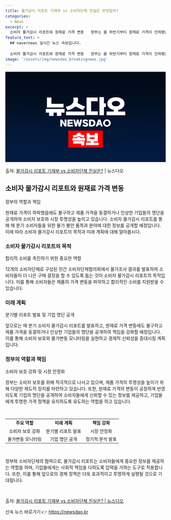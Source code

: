 ```yaml
---
title: 물가감시 리포트 기재부 vs 소비자단체 진실은 무엇일까?
categories:
  - News
excerpt: >
  소비자 물가감시 리포트와 원재료 가격 변동   정부는 올 하반기부터 원재료 가격이 인하됐음에도 불구하고 제품…
feature_text: >
  ## navernews 실시간 뉴스 속보입니다.

  소비자 물가감시 리포트와 원재료 가격 변동   정부는 올 하반기부터 원재료 가격이 인하됐음에도 불구하고 제품…
image: '/assets/img/newsdao_breakingnews.jpg'
---
```


![뉴스다오 속보](/assets/img/newsdao_breakingnews.jpg)

<p>출처: <a href="https://newsdao.kr/4670" rel="dofollow">물가감시 리포트 기재부 vs 소비자단체 진실은?</a> | 뉴스다오</p>

<h2 data-ke-size="size26">소비자 물가감시 리포트와 원재료 가격 변동</h2>
<p data-ke-size="size16">정부의 역할과 책임</p>
원재료 가격이 하락했음에도 불구하고 제품 가격을 동결하거나 인상한 기업들의 명단을 공개하여 소비자 보호와 시장 투명성을 높이고 있습니다. 소비자 물가감시 리포트를 통해 매 분기 소비자들을 위한 물가 불안 품목과 분야에 대한 정보를 공개할 예정입니다. 이에 따라 소비자 물가감시 리포트의 목적과 미래 계획에 대해 알아봅시다.

<h3>소비자 물가감시 리포트의 목적</h3>
<p data-ke-size="size16">합리적 소비를 촉진하기 위한 중요한 역할</p>
12개의 소비자단체로 구성된 민간 소비자단체협의회에서 물가조사 결과를 발표하여 소비자들이 더 나은 구매 결정을 할 수 있도록 돕는 것이 소비자 물가감시 리포트의 목적입니다. 이를 통해 소비자들은 제품의 가격 변동을 파악하고 합리적인 소비를 지원받을 수 있습니다.

<h3>미래 계획</h3>
<p data-ke-size="size16">분기별 리포트 발표 및 기업 명단 공개</p>
앞으로는 매 분기 소비자 물가감시 리포트를 발표하고, 원재료 가격 변동에도 불구하고 제품 가격을 동결하거나 인상한 기업들의 명단을 공개하여 책임을 강화할 예정입니다. 이를 통해 소비자 보호와 물가변동 모니터링을 실현하고 경제적 신뢰성을 증대시킬 계획입니다.

<h3>정부의 역할과 책임</h3>
<p data-ke-size="size16">소비자 보호 강화 및 시장 안정화</p>
정부는 소비자 보호를 위해 적극적으로 나서고 있으며, 제품 가격의 투명성을 높이기 위해 다양한 제도적 장치를 마련하고 있습니다. 또한, 원재료 가격의 변동이 공정하게 반영되도록 기업의 명단을 공개하여 소비자들에게 신뢰할 수 있는 정보를 제공하고, 기업들에게 투명한 가격 정책을 유지하도록 유도하는 역할을 하고 있습니다.</p>
<p data-ke-size="size16">&nbsp;</p>
<table>
  <tbody>
    <tr>
      <td style="text-align: center; height: 17px;"><b>주요 역할</b></td>
      <td style="text-align: center; height: 17px;"><b>미래 계획</b></td>
      <td style="text-align: center; height: 17px;"><b>책임 강화</b></td>
    </tr>
    <tr>
      <td style="text-align: center; height: 17px;">소비자 보호 강화</td>
      <td style="text-align: center; height: 17px;">분기별 리포트 발표</td>
      <td style="text-align: center; height: 17px;">시장 안정화</td>
    </tr>
    <tr>
      <td style="text-align: center; height: 17px;">물가변동 모니터링</td>
      <td style="text-align: center; height: 17px;">기업 명단 공개</td>
      <td style="text-align: center; height: 17px;">정기적 분석 발표</td>
    </tr>
  </tbody>
</table>
<p data-ke-size="size16">&nbsp;</p>
<p data-ke-size="size16">정부와 소비자단체의 협력으로, 물가감시 리포트는 소비자들에게 중요한 정보를 제공하는 역할을 하며, 기업들에게는 사회적 책임을 다하도록 압력을 가하는 도구로 작용합니다. 또한, 이를 통해 앞으로의 경제 정책은 더욱 효과적이고 투명하게 실행될 것으로 기대됩니다.</p>
<p data-ke-size="size16">&nbsp;</p>
<p data-ke-size="size16">출처: <a href="https://newsdao.kr/4670">물가감시 리포트 기재부 vs 소비자단체 진실은? | 뉴스다오</a></p> 

신속 뉴스 바로가기 👉 <a href="https://newsdao.kr" rel="dofollow">https://newsdao.kr</a>


